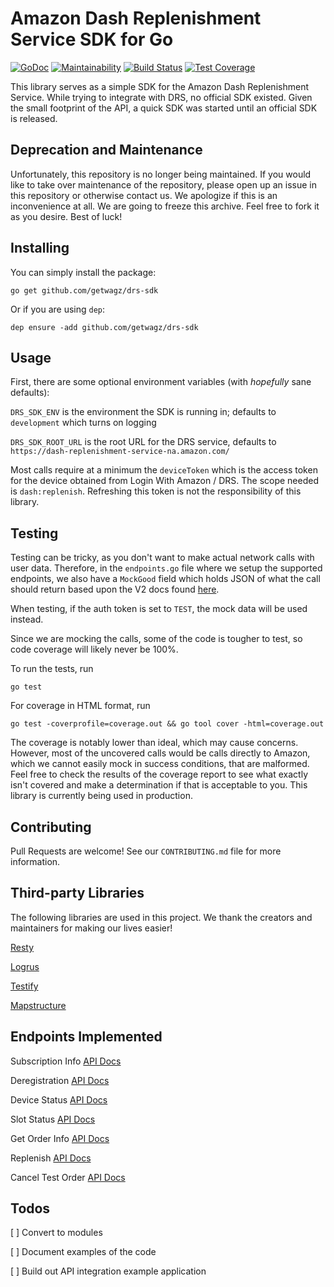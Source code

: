 # Amazon Dash Replenishment Service SDK for Go

[![GoDoc](https://godoc.org/github.com/getwagz/drs-sdk?status.svg)](https://godoc.org/github.com/getwagz/drs-sdk)
[![Maintainability](https://api.codeclimate.com/v1/badges/fa368057b21ff923ca50/maintainability)](https://codeclimate.com/github/getwagz/drs-sdk/maintainability)
[![Build Status](https://travis-ci.org/getwagz/drs-sdk.svg?branch=master)](https://travis-ci.org/getwagz/drs-sdk)
[![Test Coverage](https://api.codeclimate.com/v1/badges/fa368057b21ff923ca50/test_coverage)](https://codeclimate.com/github/getwagz/drs-sdk/test_coverage)

This library serves as a simple SDK for the Amazon Dash Replenishment Service. While trying to integrate with DRS, no official SDK existed. Given the small footprint of the API, a quick SDK was started until an official SDK is released.

## Deprecation and Maintenance

Unfortunately, this repository is no longer being maintained. If you would like to take over maintenance of the repository, please open up an issue in this repository or otherwise contact us. We apologize if this is an inconvenience at all. We are going to freeze this archive. Feel free to fork it as you desire. Best of luck!

## Installing

You can simply install the package:

`go get github.com/getwagz/drs-sdk`

Or if you are using `dep`:

`dep ensure -add github.com/getwagz/drs-sdk`

## Usage

First, there are some optional environment variables (with *hopefully* sane defaults):

`DRS_SDK_ENV` is the environment the SDK is running in; defaults to `development` which turns on logging

`DRS_SDK_ROOT_URL` is the root URL for the DRS service, defaults to `https://dash-replenishment-service-na.amazon.com/`

Most calls require at a minimum the `deviceToken` which is the access token for the device obtained from Login With Amazon / DRS. The scope needed is `dash:replenish`. Refreshing this token is not the responsibility of this library.

## Testing

Testing can be tricky, as you don't want to make actual network calls with user data. Therefore, in the `endpoints.go` file where we setup the supported endpoints, we also have a `MockGood` field which holds JSON of what the call should return based upon the V2 docs found [here](https://developer.amazon.com/docs/dash/replenishment-service.html).

When testing, if the auth token is set to `TEST`, the mock data will be used instead.

Since we are mocking the calls, some of the code is tougher to test, so code coverage will likely never be 100%.

To run the tests, run

`go test`

For coverage in HTML format, run

`go test -coverprofile=coverage.out && go tool cover -html=coverage.out`

The coverage is notably lower than ideal, which may cause concerns. However, most of the uncovered calls would be calls directly to Amazon, which we cannot easily mock in success conditions, that are malformed. Feel free to check the results of the coverage report to see what exactly isn't covered and make a determination if that is acceptable to you. This library is currently being used in production.

## Contributing

Pull Requests are welcome! See our `CONTRIBUTING.md` file for more information.

## Third-party Libraries

The following libraries are used in this project. We thank the creators and maintainers for making our lives easier!

[Resty](https://github.com/go-resty/resty)

[Logrus](https://github.com/sirupsen/logrus)

[Testify](https://github.com/stretchr/testify)

[Mapstructure](https://github.com/mitchellh/mapstructure)

## Endpoints Implemented

Subscription Info [API Docs](https://developer.amazon.com/docs/dash/getsubscriptioninfo-endpoint.html)

Deregistration [API Docs](https://developer.amazon.com/docs/dash/deregistration-endpoint.html)

Device Status [API Docs](https://developer.amazon.com/docs/dash/devicestatus-endpoint.html)

Slot Status [API Docs](https://developer.amazon.com/docs/dash/slotstatus-endpoint.html)

Get Order Info [API Docs](https://developer.amazon.com/docs/dash/getorderinfo-endpoint.html)

Replenish [API Docs](https://developer.amazon.com/docs/dash/replenish-endpoint.html)

Cancel Test Order [API Docs](https://developer.amazon.com/docs/dash/canceltestorder-endpoint.html)

## Todos

[ ] Convert to modules

[ ] Document examples of the code

[ ] Build out API integration example application
